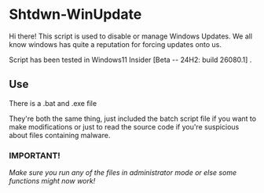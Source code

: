 # Shtdwn-WinUpdate

Hi there!
This script is used to disable or manage Windows Updates.
We all know windows has quite a reputation for forcing updates onto us.

Script has been tested in Windows11 Insider [Beta -- 24H2: build 26080.1] .

## Use

There is a .bat and .exe file<br />

They're both the same thing, just included the batch script file if you want to make modifications or just to read the source code if you're suspicious about files containing malware.

### IMPORTANT!

_Make sure you run any of the files in administrator mode or else some functions might now work!_
